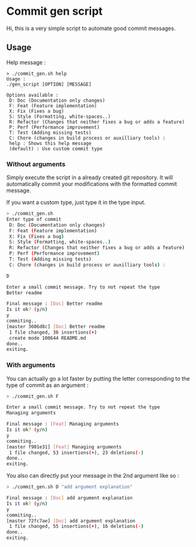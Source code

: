 # Commit gen script

Hi, this is a very simple script to automate good commit messages.

## Usage 

Help message :
```
> ./commit_gen.sh help
Usage :
./gen_script [OPTION] [MESSAGE]

Options available :
 D: Doc (Documentation only changes)
 F: Feat (Feature implementation)
 X: Fix (Fixes a bug)
 S: Style (Formatting, white-spaces..)
 R: Refactor (Changes that neither fixes a bug or adds a feature)
 P: Perf (Performance improvement)
 T: Test (Adding missing tests)
 C: Chore (changes in build process or auxilliary tools) : 
 help : Shows this help message
 (default) : Use custom commit type
```

### Without arguments
Simply execute the script in a already created git repository.
It will automatically commit your modifications with the formatted commit message.

If you want a custom type, just type it in the type input.

```sh
> ./commit_gen.sh
Enter type of commit
 D: Doc (Documentation only changes)
 F: Feat (Feature implementation)
 X: Fix (Fixes a bug)
 S: Style (Formatting, white-spaces..)
 R: Refactor (Changes that neither fixes a bug or adds a feature)
 P: Perf (Performance improvement)
 T: Test (Adding missing tests)
 C: Chore (changes in build process or auxilliary tools) : 

D

Enter a small commit message. Try to not repeat the type
Better readme

Final message : [Doc] Better readme
Is it ok? (y/n)
y
commiting..
[master 3606d8c] [Doc] Better readme
 1 file changed, 36 insertions(+)
 create mode 100644 README.md
done..
exiting.
```

### With arguments

You can actually go a lot faster by putting the letter corresponding to the type of commit as an argument :

```sh
> ./commit_gen.sh F

Enter a small commit message. Try to not repeat the type
Managing arguments

Final message : [Feat] Managing arguments
Is it ok? (y/n)
y
commiting..
[master f901e31] [Feat] Managing arguments
 1 file changed, 53 insertions(+), 23 deletions(-)
done..
exiting.
```

You also can directly put your message in the 2nd argument like so :


```sh
> ./commit_gen.sh D "add argument explanation"

Final message : [Doc] add argument explanation
Is it ok? (y/n)
y
commiting..
[master 72fc7ae] [Doc] add argument explanation
 1 file changed, 55 insertions(+), 16 deletions(-)
done..
exiting.
```
